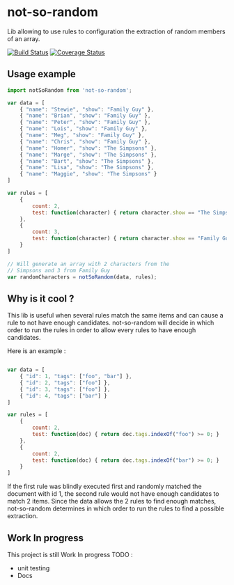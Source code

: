 # not-so-random

Lib allowing to use rules to configuration the extraction of random members of an array.

[![Build Status](https://travis-ci.org/mbagur/not-so-random.svg?branch=master)](https://travis-ci.org/mbagur/not-so-random)
[![Coverage Status](https://coveralls.io/repos/github/mbagur/not-so-random/badge.svg?branch=master)](https://coveralls.io/github/mbagur/not-so-random?branch=master)

## Usage example

```javascript
import notSoRandom from 'not-so-random';

var data = [
    { "name": "Stewie", "show": "Family Guy" },
    { "name": "Brian", "show": "Family Guy" },
    { "name": "Peter", "show": "Family Guy" },
    { "name": "Lois", "show": "Family Guy" },
    { "name": "Meg", "show": "Family Guy" },
    { "name": "Chris", "show": "Family Guy" },
    { "name": "Homer", "show": "The Simpsons" },
    { "name": "Marge", "show": "The Simpsons" },
    { "name": "Bart", "show": "The Simpsons" },
    { "name": "Lisa", "show": "The Simpsons" },
    { "name": "Maggie", "show": "The Simpsons" }
]

var rules = [
    {
        count: 2,
        test: function(character) { return character.show == "The Simpsons"; }
    },
    {
        count: 3,
        test: function(character) { return character.show == "Family Guy"; }
    }
]

// Will generate an array with 2 characters from the
// Simpsons and 3 from Family Guy
var randomCharacters = notSoRandom(data, rules);
```

## Why is it cool ?

This lib is useful when several rules match the same items and can cause a rule
to not have enough candidates. not-so-random will decide in which order to run
the rules in order to allow every rules to have enough candidates.

Here is an example :

```javascript

var data = [
    { "id": 1, "tags": ["foo", "bar"] },
    { "id": 2, "tags": ["foo"] },
    { "id": 3, "tags": ["foo"] },
    { "id": 4, "tags": ["bar"] }
]

var rules = [
    {
        count: 2,
        test: function(doc) { return doc.tags.indexOf("foo") >= 0; }
    },
    {
        count: 2,
        test: function(doc) { return doc.tags.indexOf("bar") >= 0; }
    }
]

```

If the first rule was blindly executed first and randomly matched the document
with id 1, the second rule would not have enough candidates to match 2 items.
Since the data allows the 2 rules to find enough matches, not-so-random
determines in which order to run the rules to find a possible extraction.


## Work In progress

This project is still Work In progress
TODO :
+ unit testing
+ Docs
